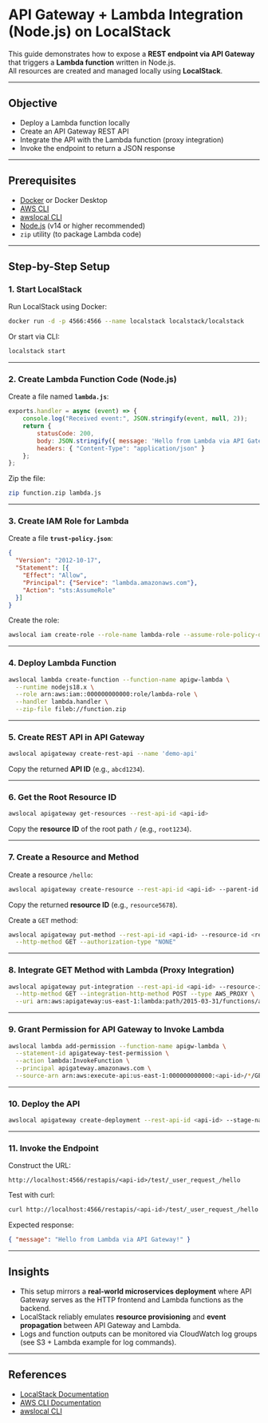 # API Gateway + Lambda Integration (Node.js) on LocalStack

This guide demonstrates how to expose a **REST endpoint via API Gateway** that triggers a **Lambda function** written in Node.js.  
All resources are created and managed locally using **LocalStack**.

---

## Objective
- Deploy a Lambda function locally  
- Create an API Gateway REST API  
- Integrate the API with the Lambda function (proxy integration)  
- Invoke the endpoint to return a JSON response  

---

## Prerequisites
- [Docker](https://docs.docker.com/get-docker/) or Docker Desktop  
- [AWS CLI](https://docs.aws.amazon.com/cli/latest/userguide/install-cliv2.html)  
- [awslocal CLI](https://github.com/localstack/awscli-local)  
- [Node.js](https://nodejs.org/) (v14 or higher recommended)  
- `zip` utility (to package Lambda code)  

---

## Step-by-Step Setup

### 1. Start LocalStack
Run LocalStack using Docker:
```bash
docker run -d -p 4566:4566 --name localstack localstack/localstack
````

Or start via CLI:

```bash
localstack start
```

---

### 2. Create Lambda Function Code (Node.js)

Create a file named **`lambda.js`**:

```javascript
exports.handler = async (event) => {
    console.log("Received event:", JSON.stringify(event, null, 2));
    return {
        statusCode: 200,
        body: JSON.stringify({ message: 'Hello from Lambda via API Gateway!' }),
        headers: { "Content-Type": "application/json" }
    };
};
```

Zip the file:

```bash
zip function.zip lambda.js
```

---

### 3. Create IAM Role for Lambda

Create a file **`trust-policy.json`**:

```json
{
  "Version": "2012-10-17",
  "Statement": [{
    "Effect": "Allow",
    "Principal": {"Service": "lambda.amazonaws.com"},
    "Action": "sts:AssumeRole"
  }]
}
```

Create the role:

```bash
awslocal iam create-role --role-name lambda-role --assume-role-policy-document file://trust-policy.json
```

---

### 4. Deploy Lambda Function

```bash
awslocal lambda create-function --function-name apigw-lambda \
  --runtime nodejs18.x \
  --role arn:aws:iam::000000000000:role/lambda-role \
  --handler lambda.handler \
  --zip-file fileb://function.zip
```

---

### 5. Create REST API in API Gateway

```bash
awslocal apigateway create-rest-api --name 'demo-api'
```

Copy the returned **API ID** (e.g., `abcd1234`).

---

### 6. Get the Root Resource ID

```bash
awslocal apigateway get-resources --rest-api-id <api-id>
```

Copy the **resource ID** of the root path `/` (e.g., `root1234`).

---

### 7. Create a Resource and Method

Create a resource `/hello`:

```bash
awslocal apigateway create-resource --rest-api-id <api-id> --parent-id <root-id> --path-part hello
```

Copy the returned **resource ID** (e.g., `resource5678`).

Create a `GET` method:

```bash
awslocal apigateway put-method --rest-api-id <api-id> --resource-id <resource-id> \
  --http-method GET --authorization-type "NONE"
```

---

### 8. Integrate GET Method with Lambda (Proxy Integration)

```bash
awslocal apigateway put-integration --rest-api-id <api-id> --resource-id <resource-id> \
  --http-method GET --integration-http-method POST --type AWS_PROXY \
  --uri arn:aws:apigateway:us-east-1:lambda:path/2015-03-31/functions/arn:aws:lambda:us-east-1:000000000000:function:apigw-lambda/invocations
```

---

### 9. Grant Permission for API Gateway to Invoke Lambda

```bash
awslocal lambda add-permission --function-name apigw-lambda \
  --statement-id apigateway-test-permission \
  --action lambda:InvokeFunction \
  --principal apigateway.amazonaws.com \
  --source-arn arn:aws:execute-api:us-east-1:000000000000:<api-id>/*/GET/hello
```

---

### 10. Deploy the API

```bash
awslocal apigateway create-deployment --rest-api-id <api-id> --stage-name test
```

---

### 11. Invoke the Endpoint

Construct the URL:

```
http://localhost:4566/restapis/<api-id>/test/_user_request_/hello
```

Test with curl:

```bash
curl http://localhost:4566/restapis/<api-id>/test/_user_request_/hello
```

Expected response:

```json
{ "message": "Hello from Lambda via API Gateway!" }
```

---

## Insights

* This setup mirrors a **real-world microservices deployment** where API Gateway serves as the HTTP frontend and Lambda functions as the backend.
* LocalStack reliably emulates **resource provisioning** and **event propagation** between API Gateway and Lambda.
* Logs and function outputs can be monitored via CloudWatch log groups (see S3 + Lambda example for log commands).

---

## References

* [LocalStack Documentation](https://docs.localstack.cloud/)
* [AWS CLI Documentation](https://docs.aws.amazon.com/cli/)
* [awslocal CLI](https://github.com/localstack/awscli-local)